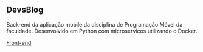 ## DevsBlog

Back-end da aplicação mobile da disciplina de Programação Móvel da faculdade.
Desenvolvido em Python com microserviços utilizando o Docker.

[Front-end](https://github.com/VictorBrito1/devsblog_react_native)
